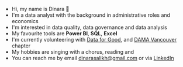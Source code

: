 - Hi, my name is Dinara 👋<br>
- I'm a data analyst with the background in administrative roles and economics<br>
- I'm interested in data quality, data governance and data analysis <br>
- My favourite tools are **Power BI**, **SQL**, **Excel** <br>
- I'm currently volunteering with [Data for Good](https://vancouver.dataforgood.ca/), and [DAMA Vancouver](https://dama-vancouver.org/) chapter <br>
- My hobbies are singing with a chorus, reading and 
- You can reach me by email dinarasalikh@gmail.com or via [LinkedIn](https://www.linkedin.com/in/dinara-salikhadenova/)

<!--
**Dinara-Sal/Dinara-Sal** is a ✨ _special_ ✨ repository because its `README.md` (this file) appears on your GitHub profile.

Here are some ideas to get you started:

- 🔭 I’m currently working on ...
- 🌱 I’m currently learning ...
- 👯 I’m looking to collaborate on ...
- 🤔 I’m looking for help with ...
- 💬 Ask me about ...
- 📫 How to reach me: ...
- 😄 Pronouns: ...
- ⚡ Fun fact: ...
-->
